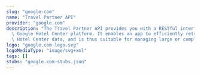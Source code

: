 ```yaml
---
slug: "google-com"
name: "Travel Partner API"
provider: "google.com"
description: "The Travel Partner API provides you with a RESTful interface to the\
  \ Google Hotel Center platform. It enables an app to efficiently retrieve and change\
  \ Hotel Center data, and is thus suitable for managing large or complex accounts."
logo: "google.com-logo.svg"
logoMediaType: "image/svg+xml"
tags: []
stubs: "google.com-stubs.json"
---
```


